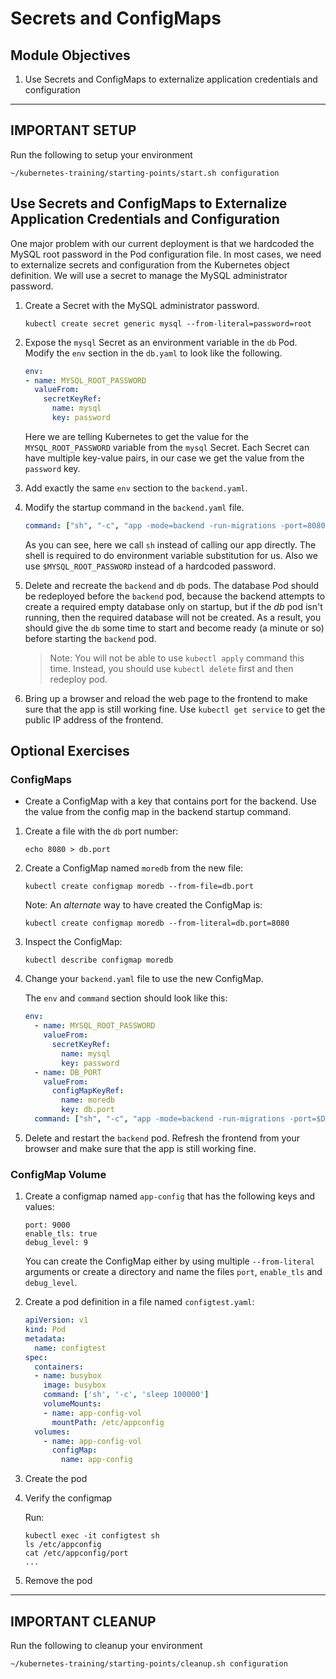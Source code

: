 # Secrets and ConfigMaps

## Module Objectives

1. Use Secrets and ConfigMaps to externalize application credentials and configuration

---

## **IMPORTANT SETUP**
Run the following to setup your environment

```shell
~/kubernetes-training/starting-points/start.sh configuration
```

## Use Secrets and ConfigMaps to Externalize Application Credentials and Configuration

One major problem with our current deployment is that we hardcoded the MySQL root password in the Pod configuration file. In most cases, we need to externalize secrets and configuration from the Kubernetes object definition. We will use a secret to manage the MySQL administrator password.

1. Create a Secret with the MySQL administrator password.

    ```shell
    kubectl create secret generic mysql --from-literal=password=root
    ```

1. Expose the `mysql` Secret as an environment variable in the `db` Pod. Modify the `env` section in the `db.yaml` to look like the following.

    ```yaml
    env:
    - name: MYSQL_ROOT_PASSWORD
      valueFrom:
        secretKeyRef:
          name: mysql
          key: password
    ```

    Here we are telling Kubernetes to get the value for the `MYSQL_ROOT_PASSWORD` variable from the `mysql` Secret. Each Secret can have multiple key-value pairs, in our case we get the value from the `password` key.

1. Add exactly the same `env` section to the `backend.yaml`.

1. Modify the startup command in the `backend.yaml` file.

    ```yaml
    command: ["sh", "-c", "app -mode=backend -run-migrations -port=8080 -db-host=db -db-password=$MYSQL_ROOT_PASSWORD" ]
    ```

    As you can see, here we call `sh` instead of calling our app directly. The shell is required to do environment variable substitution for us. Also we use `$MYSQL_ROOT_PASSWORD` instead of a hardcoded password.

1. Delete and recreate the `backend` and `db` pods. The database Pod should be redeployed before the `backend` pod, because the backend attempts to create a required empty database only on startup,
but if the *db* pod isn't running, then the required database will not be created.
As a result, you should give the `db` some time to start and become
ready (a minute or so) before starting the `backend` pod.

    > Note: You will not be able to use `kubectl apply` command this time. Instead, you should use `kubectl delete` first and then redeploy pod.

1. Bring up a browser and reload the web page to the frontend to make sure that the app is still working fine.
Use `kubectl get service` to get the public IP address of the frontend.

## Optional Exercises

### ConfigMaps

* Create a ConfigMap with a key that contains port for the backend. Use the value from the config map in the backend startup command.

1. Create a file with the `db` port number:

    ```shell
    echo 8080 > db.port
    ```

1. Create a ConfigMap named `moredb` from the new file:

    ```shell
    kubectl create configmap moredb --from-file=db.port
    ```

    Note: An *alternate* way to have created the ConfigMap is:

    ```shell
    kubectl create configmap moredb --from-literal=db.port=8080

    ```

1. Inspect the ConfigMap:

    ```shell
    kubectl describe configmap moredb
    ```

1. Change your `backend.yaml` file to use the new ConfigMap.

    The `env` and `command` section should look like this:

    ```yaml
    env:
      - name: MYSQL_ROOT_PASSWORD
        valueFrom:
          secretKeyRef:
            name: mysql
            key: password
      - name: DB_PORT
        valueFrom:
          configMapKeyRef:
            name: moredb
            key: db.port
      command: ["sh", "-c", "app -mode=backend -run-migrations -port=$DB_PORT -db-host=db -db-password=$MYSQL_ROOT_PASSWORD" ]
    ```
1.  Delete and restart the `backend` pod.
    Refresh the frontend from your browser and make sure that the app is still working fine.

### ConfigMap Volume

1. Create a configmap named `app-config` that has the following keys and values:

    ```
    port: 9000
    enable_tls: true
    debug_level: 9
    ```

    You can create the ConfigMap either by using multiple `--from-literal`
    arguments or create a directory and name the files `port`,
    `enable_tls` and `debug_level`.

1. Create a pod definition in a file named `configtest.yaml`:

    ```yaml
    apiVersion: v1
    kind: Pod
    metadata:
      name: configtest
    spec:
      containers:
      - name: busybox
        image: busybox
        command: ['sh', '-c', 'sleep 100000']
        volumeMounts:
        - name: app-config-vol
          mountPath: /etc/appconfig
      volumes:
        - name: app-config-vol
          configMap:
            name: app-config
    ```

1. Create the pod

1. Verify the configmap

    Run:

    ```shell
    kubectl exec -it configtest sh
    ls /etc/appconfig
    cat /etc/appconfig/port
    ...
    ```

1. Remove the pod

---

## **IMPORTANT CLEANUP**
Run the following to cleanup your environment

```shell
~/kubernetes-training/starting-points/cleanup.sh configuration
```
